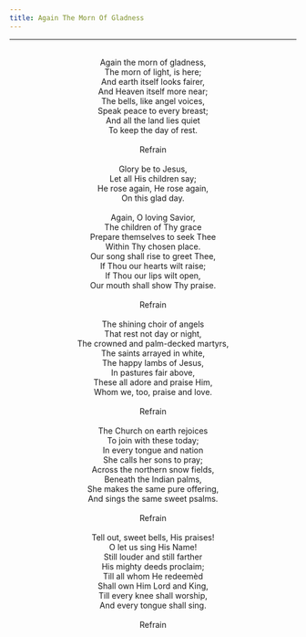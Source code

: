 ```yaml
---
title: Again The Morn Of Gladness
---
```


---
<center>
<br/>
Again the morn of gladness,<br/>
The morn of light, is here;<br/>
And earth itself looks fairer,<br/>
And Heaven itself more near;<br/>
The bells, like angel voices,<br/>
Speak peace to every breast;<br/>
And all the land lies quiet<br/>
To keep the day of rest.<br/>
<br/>
Refrain<br/>
<br/>
Glory be to Jesus,<br/>
Let all His children say;<br/>
He rose again, He rose again,<br/>
On this glad day.<br/>
<br/>
Again, O loving Savior,<br/>
The children of Thy grace<br/>
Prepare themselves to seek Thee<br/>
Within Thy chosen place.<br/>
Our song shall rise to greet Thee,<br/>
If Thou our hearts wilt raise;<br/>
If Thou our lips wilt open,<br/>
Our mouth shall show Thy praise.<br/>
<br/>
Refrain<br/>
<br/>
The shining choir of angels<br/>
That rest not day or night,<br/>
The crowned and palm-decked martyrs,<br/>
The saints arrayed in white,<br/>
The happy lambs of Jesus,<br/>
In pastures fair above,<br/>
These all adore and praise Him,<br/>
Whom we, too, praise and love.<br/>
<br/>
Refrain<br/>
<br/>
The Church on earth rejoices<br/>
To join with these today;<br/>
In every tongue and nation<br/>
She calls her sons to pray;<br/>
Across the northern snow fields,<br/>
Beneath the Indian palms,<br/>
She makes the same pure offering,<br/>
And sings the same sweet psalms.<br/>
<br/>
Refrain<br/>
<br/>
Tell out, sweet bells, His praises!<br/>
O let us sing His Name!<br/>
Still louder and still farther<br/>
His mighty deeds proclaim;<br/>
Till all whom He redeemèd<br/>
Shall own Him Lord and King,<br/>
Till every knee shall worship,<br/>
And every tongue shall sing.<br/>
<br/>
Refrain<br/>

</center>